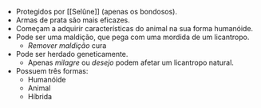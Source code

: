 - Protegidos por [[Selûne]] (apenas os bondosos).
- Armas de prata são mais eficazes.
- Começam a adquirir características do animal na sua forma humanóide.
- Pode ser uma maldição, que pega com uma mordida de um licantropo.
	- *Remover maldição* cura
- Pode ser herdado geneticamente.
	- Apenas *milagre* ou *desejo* podem afetar um licantropo natural.
- Possuem três formas:
	- Humanóide
	- Animal
	- Híbrida
